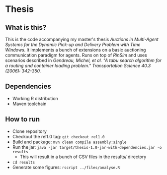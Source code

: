 # Thesis
## What is this?
This is the code accompanying my master's thesis *Auctions in Multi-Agent Systems for the Dynamic Pick-up and Delivery Problem with Time Windows*. It implements a bunch of extensions on a basic auctioning communication paradigm for agents. Runs on top of *RinSim* and uses scenarios described in *Gendreau, Michel, et al. "A tabu search algorithm for a routing and container loading problem." Transportation Science 40.3 (2006): 342-350.*

## Dependencies
* Working R distribution
* Maven toolchain

## How to run
* Clone repository
* Checkout the rel1.0 tag: `git checkout rel1.0`
* Build and package: ``mvn clean compile assembly:single``
* Run the jar: ``java -jar target/thesis-1.0-jar-with-dependencies.jar -o results``
	* This will result in a bunch of CSV files in the results/ directory
* ``cd results``
* Generate some figures: ``rscript ../files/analyse.R``